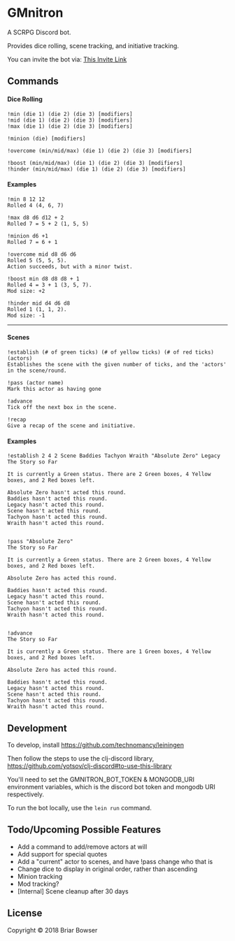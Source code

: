# GMnitron

A SCRPG Discord bot.

Provides dice rolling, scene tracking, and initiative tracking.

You can invite the bot via: [This Invite Link](https://discordapp.com/oauth2/authorize?client_id=425385281890418710&scope=bot)

## Commands

#### Dice Rolling
```
!min (die 1) (die 2) (die 3) [modifiers]
!mid (die 1) (die 2) (die 3) [modifiers]
!max (die 1) (die 2) (die 3) [modifiers]

!minion (die) [modifiers]

!overcome (min/mid/max) (die 1) (die 2) (die 3) [modifiers]

!boost (min/mid/max) (die 1) (die 2) (die 3) [modifiers]
!hinder (min/mid/max) (die 1) (die 2) (die 3) [modifiers]
```

#### Examples

```
!min 8 12 12
Rolled 4 (4, 6, 7)

!max d8 d6 d12 + 2
Rolled 7 = 5 + 2 (1, 5, 5)

!minion d6 +1
Rolled 7 = 6 + 1

!overcome mid d8 d6 d6
Rolled 5 (5, 5, 5).
Action succeeds, but with a minor twist.

!boost min d8 d8 d8 + 1
Rolled 4 = 3 + 1 (3, 5, 7).
Mod size: +2

!hinder mid d4 d6 d8
Rolled 1 (1, 1, 2).
Mod size: -1
```
---
#### Scenes

```
!establish (# of green ticks) (# of yellow ticks) (# of red ticks) (actors)
Establishes the scene with the given number of ticks, and the 'actors' in the scene/round.

!pass (actor name)
Mark this actor as having gone

!advance
Tick off the next box in the scene.

!recap
Give a recap of the scene and initiative.
```

#### Examples

```
!establish 2 4 2 Scene Baddies Tachyon Wraith "Absolute Zero" Legacy
The Story so Far

It is currently a Green status. There are 2 Green boxes, 4 Yellow boxes, and 2 Red boxes left.

Absolute Zero hasn't acted this round.
Baddies hasn't acted this round.
Legacy hasn't acted this round.
Scene hasn't acted this round.
Tachyon hasn't acted this round.
Wraith hasn't acted this round.


!pass "Absolute Zero"
The Story so Far

It is currently a Green status. There are 2 Green boxes, 4 Yellow boxes, and 2 Red boxes left.

Absolute Zero has acted this round.

Baddies hasn't acted this round.
Legacy hasn't acted this round.
Scene hasn't acted this round.
Tachyon hasn't acted this round.
Wraith hasn't acted this round.


!advance
The Story so Far

It is currently a Green status. There are 1 Green boxes, 4 Yellow boxes, and 2 Red boxes left.

Absolute Zero has acted this round.

Baddies hasn't acted this round.
Legacy hasn't acted this round.
Scene hasn't acted this round.
Tachyon hasn't acted this round.
Wraith hasn't acted this round.
```

## Development

To develop, install https://github.com/technomancy/leiningen

Then follow the steps to use the clj-discord library, https://github.com/yotsov/clj-discord#to-use-this-library

You'll need to set the GMNITRON_BOT_TOKEN & MONGODB_URI environment variables, which is the discord bot token and mongodb URI respectively.

To run the bot locally, use the `lein run` command.

## Todo/Upcoming Possible Features

* Add a command to add/remove actors at will
* Add support for special quotes
* Add a "current" actor to scenes, and have !pass change who that is
* Change dice to display in original order, rather than ascending
* Minion tracking
* Mod tracking?
* [Internal] Scene cleanup after 30 days

## License

Copyright © 2018 Briar Bowser
